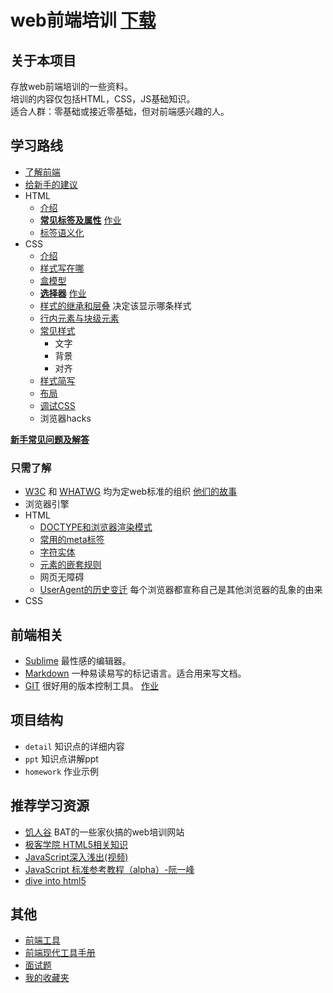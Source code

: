 # web前端培训 [下载](https://github.com/iamjoel/front-end-note/archive/master.zip)
## 关于本项目
存放web前端培训的一些资料。    
培训的内容仅包括HTML，CSS，JS基础知识。    
适合人群：零基础或接近零基础，但对前端感兴趣的人。

## 学习路线
* [了解前端](detail/about.md)
* [给新手的建议](detail/suggest.md)
* HTML
    * [介绍](detail/html/intro.md)
    * **[常见标签及属性](detail/html/tag-and-attr.md)** [作业](detail/html/tag-and-attr.md#homework)
    * [标签语义化](detail/html/semantic.md)
* CSS
	* [介绍](detail/css/intro.md)
    * [样式写在哪](detail/css/place.md)
	* [盒模型](detail/css/box-model.md)
	* **[选择器](detail/css/selector.md)** [作业](detail/css/selector.md#homework)
    * [样式的继承和层叠](detail/css/inheritance-and-cascade.md) 决定该显示哪条样式
    * [行内元素与块级元素](detail/css/)
	* [常见样式]()
        * 文字
        * 背景
        * 对齐
    * [样式简写](https://docs.webplatform.org/wiki/guides/css_shorthand)
	* [布局](detail/css/layout.md)
    * [调试CSS](https://docs.webplatform.org/wiki/tutorials/debugging_css)
    * 浏览器hacks

[**新手常见问题及解答**](detail/Q&A.md)

### 只需了解
* [W3C](http://www.chinaw3c.org/about.html) 和 [WHATWG](https://whatwg.org/) 均为定web标准的组织 [他们的故事](detail/W3C&WHATWG.md)
* 浏览器引擎
* HTML
    * [DOCTYPE和浏览器渲染模式](detail/html/quirks-mode-and-standards-mode.md)
    * [常用的meta标签](detail/html/meta.md)
    * [字符实体](detail/html/entities.md)
    * [元素的嵌套规则](detail/html/element-nesting.md)
    * 网页无障碍
    * [UserAgent的历史变迁](http://article.yeeyan.org/view/heart5/19211) 每个浏览器都宣称自己是其他浏览器的乱象的由来
* CSS

## 前端相关
* [Sublime](others/sublime.md) 最性感的编辑器。
* [Markdown](others/markdown.md) 一种易读易写的标记语言。适合用来写文档。
* [GIT](others/git.md) 很好用的版本控制工具。 [作业](others/git.md#homework)

## 项目结构
* `detail` 知识点的详细内容
* `ppt` 知识点讲解ppt
* `homework` 作业示例

## 推荐学习资源
* [饥人谷](http://jirengu.com/) BAT的一些家伙搞的web培训网站
* [极客学院 HTML5相关知识](http://www.jikexueyuan.com/path/html5/)
* [JavaScript深入浅出(视频)](http://www.imooc.com/learn/277)
* [JavaScript 标准参考教程（alpha）-阮一峰](http://javascript.ruanyifeng.com/)
* [dive into html5](http://diveintohtml5.info/table-of-contents.html)

## 其他
* [前端工具](https://github.com/codylindley/frontend-tools)
* [前端现代工具手册](https://github.com/tooling/book-of-modern-frontend-tooling)
* [面试题](https://github.com/h5bp/Front-end-Developer-Interview-Questions/tree/master/Translations/Chinese)
* [我的收藏夹](bookmark.md)
